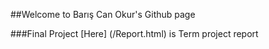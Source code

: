 ##Welcome to Barış Can Okur's Github page

###Final Project
[Here] (/Report.html) is Term project report